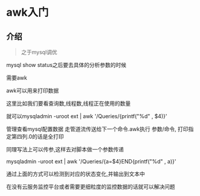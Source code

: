 # awk入门

## 介绍

> 之于mysql调优

mysql show status之后要去具体的分析参数的时候

需要awk

awk可以用来打印数据

这里比如我们要看查询数,线程数,线程正在使用的数量

就可以mysqladmin -uroot ext | awk '/Queries/{printf("%d" , $4)}'

管理查看mysql配置数据 走管道流传送给下一个命令.awk执行 参数/命令, 打印指定第四列.0的话是全打印

同理写法上可以传参,这样去对脚本做一个参数传递

mysqladmin -uroot ext | awk '/Queries/{a=$4}END{printf("%d" , a)}'

通过上面的方式可以检测到对应的状态变化,并输出到文本中

在没有云服务监控平台或者需要更细粒度的监控数据的话就可以解决问题

